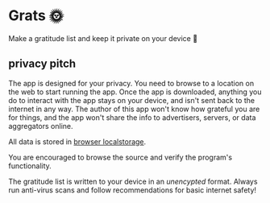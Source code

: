 # Grats 🌞

Make a gratitude list and keep it private on your device 🔏

## privacy pitch

The app is designed for your privacy. You need to browse to a location on the web to start running the app. Once the app is downloaded, anything you do to interact with the app stays on your device, and isn't sent back to the internet in any way. The author of this app won't know how grateful you are for things, and the app won't share the info to advertisers, servers, or data aggregators online.

All data is stored in [browser localstorage](https://developer.mozilla.org/en-US/docs/Web/API/Window/localStorage).

You are encouraged to browse the source and verify the program's functionality.

The gratitude list is written to your device in an _unencypted_ format. Always run anti-virus scans and follow recommendations for basic internet safety!
